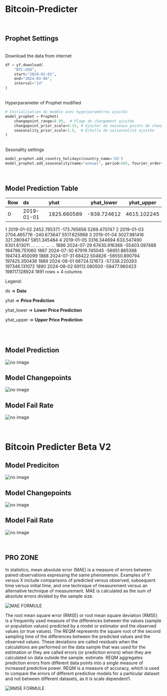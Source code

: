 # Bitcoin-Predicter

<br>

## Prophet Settings

<br>
Download the data from internet

```py
df = yf.download(
    "BTC-USD",
    start="2019-01-01",
    end="2024-03-06",
    interval="1d"
)
```

<br>
Hyperparameter of Prophet modified

```py
# Initialisation du modèle avec hyperparamètres ajustés
model_prophet = Prophet(
    changepoint_range=0.95,  # Plage de changement ajustée
    changepoint_prior_scale=0.15, # Ajouter de nouveaux points de changement
    seasonality_prior_scale=1.5,  # Échelle de saisonnalité ajustée
)
```

<br>
Sesonality settings

```py
model_prophet.add_country_holidays(country_name='US')                     # Hollidays of the USA
model_prophet.add_seasonality(name="annual", period=365, fourier_order=8) # Model of a basic 365 days year
```

<br>

## Model Prediction Table

| Row       | ds         | yhat           | yhat_lower  | yhat_upper  |
| :-------- | :--------- | :------------- | ------------| ----------- |
| 0	    | 2019-01-01 | 1825.660589    | -938.724612 | 4615.102245 |
1	2019-01-02	2452.785371	-173.765656	5269.470747
2	2019-01-03	2704.465776	-240.673647	5517.625968
3	2019-01-04	3027.981416	321.280947	5851.345484
4	2019-01-05	3316.344694	633.547490	6301.613011
...	...	...	...	...
1886	2024-07-29	67430.916368	-55403.097488	194796.751060
1887	2024-07-30	67919.745045	-56951.865388	194743.450099
1888	2024-07-31	68422.504826	-56550.890794	197425.350436
1889	2024-08-01	68724.121673	-57338.220283	197346.131072
1890	2024-08-02	69112.080500	-58477.960423	198117.128924
1891 rows × 4 columns

Legend:

ds => **Date**

yhat => **Price Prediction**

yhat_lower => **Lower Price Prediction**

yhat_upper => **Upper Price Prediction**

<br>
<br>

## Model Prediction

![no image](https://github.com/Creator754915/Bitcoin-Predicter/blob/main/bitcoin_prediction_plot.png)

## Model Changepoints

![no image](https://github.com/Creator754915/Bitcoin-Predicter/blob/main/figure_with_changepoints.png)

## Model Fail Rate

![no image](https://github.com/Creator754915/Bitcoin-Predicter/blob/main/taux_derreurs_ia.png)

<br>

# Bitcoin Predicter Beta V2

## Model Prediciton

![no image](https://github.com/Creator754915/Bitcoin-Predicter/blob/main/Test%20Beta%20V2/bitcoin_prediction_beta_v2.png)

## Model Changepoints

![no image](https://github.com/Creator754915/Bitcoin-Predicter/blob/main/Test%20Beta%20V2/changepoints_beta_v2.png)

## Model Fail Rate

![no image](https://github.com/Creator754915/Bitcoin-Predicter/blob/main/Test%20Beta%20V2/taux_derreurs_moyenne_MAE_RMSE_beta_v2.png)

<br>

## PRO ZONE

In statistics, mean absolute error (MAE) is a measure of errors between paired observations expressing the same phenomenon. Examples of Y versus X include comparisons of predicted versus observed, subsequent time versus initial time, and one technique of measurement versus an alternative technique of measurement. MAE is calculated as the sum of absolute errors divided by the sample size.

![MAE FORMULE](https://wikimedia.org/api/rest_v1/media/math/render/svg/3ef87b78a9af65e308cf4aa9acf6f203efbdeded)

The root mean square error (RMSE) or root mean square deviation (RMSE) is a frequently used measure of the differences between the values ​​(sample or population values) predicted by a model or estimator and the observed values ​​(or true values). The REQM represents the square root of the second sampling time of the differences between the predicted values ​​and the observed values. These deviations are called residuals when the calculations are performed on the data sample that was used for the estimation or they are called errors (or prediction errors) when they are calculated on data outside the sample. estimate. REQM aggregates prediction errors from different data points into a single measure of increased predictive power. REQM is a measure of accuracy, which is used to compare the errors of different predictive models for a particular dataset and not between different datasets, as it is scale dependent1.

![RMSE FORMULE](https://wikimedia.org/api/rest_v1/media/math/render/svg/b343f69f0e089cecedace789c161c540265f97ae)
